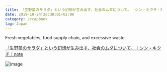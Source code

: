 ```yaml
---
title: 「生野菜のサラダ」という幻想が生み出す、社会のムダについて。｜シン・キクチ｜Note
date: 2019-10-24T20:38:01+02:00
category: scrapbook
tag: Japan
---
```


Fresh vegetables, food supply chain, and excessive waste

[「生野菜のサラダ」という幻想が生み出す、社会のムダについて。｜シン・キクチ｜note](https://note.mu/kikuchishin/n/nf8658b318283)

![image](https://d2l930y2yx77uc.cloudfront.net/production/uploads/images/15348709/rectangle_large_type_2_92ab50c0f9c5e28e2be6a5728b5b34d9.jpg)